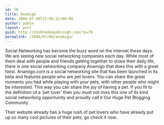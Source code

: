 ```yaml
---
id: 70
title: Anamigo
date: 2008-07-08T23:08:21+00:00
author: admin
layout: post
guid: http://shobhadeepaksingh.com/?p=70
permalink: /2008/07/08/anamigo/
---
```

Social Networking has become the buzz word on the internet these days. We are seeing new social networking companies each day. While most of them deal with people and friends getting together to share their daily life, there is one social networking company Anamigo that does this with a great twist. Anamigo.com is a social networking site that has been launched in its beta and features people who are pet lovers. You can share the great moments you had while playing with your pets, with other people who might be interested. This way you can share the joy of having a pet. If you fit to the definition of a &#8216;pet lover&#8217; then you must not miss this one of its kind social networking opportunity and proudly call it Our Huge Pet Blogging Community .
  
Their website already has a huge rush of pet lovers who have already put up so many cool pictures of their pets, go check it now..